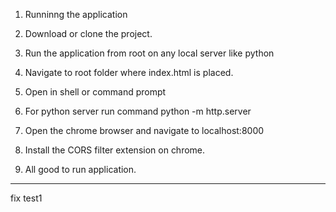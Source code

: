 1. Runninng the application

  1. Download or clone the project.
  2. Run the application from root on any local server like python
  3. Navigate to root folder where index.html is placed.
  4. Open in shell or command prompt
  5. For python server run command python -m http.server
  6. Open the chrome browser and navigate to localhost:8000
  7. Install the CORS filter extension on chrome.
  8. All good to run application.
  
---------------------------------------
fix test1